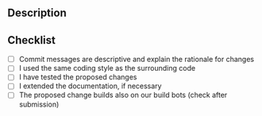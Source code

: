 ## Description
<!-- Describe the overall purpose of this pull request (PR). If applicable, also add bug references, relevant screenshots or any other justification.
If you've used AI tools to create the PR, there's no shame, just please be open about it. You are responsible for your contributions, so make sure you understand everything you are proposing. Otherwise you're creating an unfair review burden on the project. -->

## Checklist

- [ ] Commit messages are descriptive and explain the rationale for changes
- [ ] I used the same coding style as the surrounding code
- [ ] I have tested the proposed changes
- [ ] I extended the documentation, if necessary
- [ ] The proposed change builds also on our build bots (check after submission)
